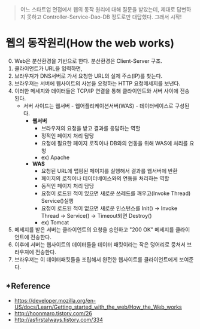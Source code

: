 > 어느 스타트업 면접에서 웹의 동작 원리에 대해 질문을 받았는데, 제대로 답변하지 못하고 Controller-Service-Dao-DB 정도로만 대답했다. 그래서 시작!
# 웹의 동작원리(How the web works)
0. Web은 분산환경을 기반으로 한다. 분산환경은 Client-Server 구조.
1. 클라이언트가 URL을 입력하면,
2. 브라우져가 DNS서버로 가서 요청한 URL의 실제 주소(IP)를 찾는다.
3. 브라우져는 서버에 웹사이트의 사본을 요청하는 HTTP 요청메세지를 보낸다.
4. 이러한 메세지와 데이터들은 TCP/IP 연결을 통해 클라이언트와 서버 사이에 전송된다.
    - 서버 사이드는 웹서버 - 웹어플리케이션서버(WAS) - 데이터베이스로 구성된다.
      - **웹서버**
        - 브라우져의 요청을 받고 결과를 응답하는 역할
        - 정적인 페이지 처리 담당
        - 요청에 필요한 페이지 로직이나 DB와의 연동을 위해 WAS에 처리를 요청
        - ex) Apache
      - **WAS**
        - 요청된 URL에 맵핑된 페이지를 실행해서 결과를 웹서버에 반환
        - 페이지의 로직이나 데이터베이스와의 연동을 처리하는 역할
        - 동적인 페이지 처리 담당
        - 요청이 로드된 적이 있으면 새로운 쓰레드를 깨우고(Invoke Thread) Service()실행
        - 요청이 로드된 적이 없으면 새로운 인스턴스를 Init() -> Invoke Thread -> Service() -> Timeout되면 Destroy()
        - ex) Tomcat
5. 메세지를 받은 서버는 클라이언트의 요청을 승인하고 "200 OK" 메세지를 클라이언트에 전송한다.
6. 이후에 서버는 웹사이트의 데이터들을 데이터 패킷이라는 작은 덩어리로 뭉쳐서 브라우져에 전송한다.
7. 브라우져는 이 데이터패킷들을 조립해서 완전한 웹사이트를 클라이언트에게 보여준다.



## *Reference
- https://developer.mozilla.org/en-US/docs/Learn/Getting_started_with_the_web/How_the_Web_works
- http://hoonmaro.tistory.com/26
- http://asfirstalways.tistory.com/334
